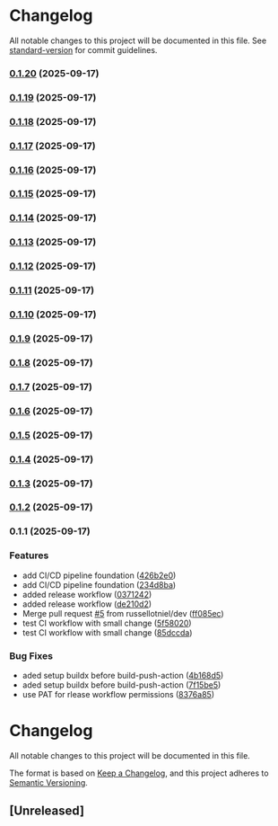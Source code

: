 # Changelog

All notable changes to this project will be documented in this file. See [standard-version](https://github.com/conventional-changelog/standard-version) for commit guidelines.

### [0.1.20](https://github.com/russellotniel/ci-cd-learning/compare/v0.1.19...v0.1.20) (2025-09-17)

### [0.1.19](https://github.com/russellotniel/ci-cd-learning/compare/v0.1.18...v0.1.19) (2025-09-17)

### [0.1.18](https://github.com/russellotniel/ci-cd-learning/compare/v0.1.17...v0.1.18) (2025-09-17)

### [0.1.17](https://github.com/russellotniel/ci-cd-learning/compare/v0.1.16...v0.1.17) (2025-09-17)

### [0.1.16](https://github.com/russellotniel/ci-cd-learning/compare/v0.1.15...v0.1.16) (2025-09-17)

### [0.1.15](https://github.com/russellotniel/ci-cd-learning/compare/v0.1.14...v0.1.15) (2025-09-17)

### [0.1.14](https://github.com/russellotniel/ci-cd-learning/compare/v0.1.13...v0.1.14) (2025-09-17)

### [0.1.13](https://github.com/russellotniel/ci-cd-learning/compare/v0.1.12...v0.1.13) (2025-09-17)

### [0.1.12](https://github.com/russellotniel/ci-cd-learning/compare/v0.1.11...v0.1.12) (2025-09-17)

### [0.1.11](https://github.com/russellotniel/ci-cd-learning/compare/v0.1.10...v0.1.11) (2025-09-17)

### [0.1.10](https://github.com/russellotniel/ci-cd-learning/compare/v0.1.9...v0.1.10) (2025-09-17)

### [0.1.9](https://github.com/russellotniel/ci-cd-learning/compare/v0.1.8...v0.1.9) (2025-09-17)

### [0.1.8](https://github.com/russellotniel/ci-cd-learning/compare/v0.1.7...v0.1.8) (2025-09-17)

### [0.1.7](https://github.com/russellotniel/ci-cd-learning/compare/v0.1.6...v0.1.7) (2025-09-17)

### [0.1.6](https://github.com/russellotniel/ci-cd-learning/compare/v0.1.5...v0.1.6) (2025-09-17)

### [0.1.5](https://github.com/russellotniel/ci-cd-learning/compare/v0.1.4...v0.1.5) (2025-09-17)

### [0.1.4](https://github.com/russellotniel/ci-cd-learning/compare/v0.1.3...v0.1.4) (2025-09-17)

### [0.1.3](https://github.com/russellotniel/ci-cd-learning/compare/v0.1.2...v0.1.3) (2025-09-17)

### [0.1.2](https://github.com/russellotniel/ci-cd-learning/compare/v0.1.1...v0.1.2) (2025-09-17)

### 0.1.1 (2025-09-17)


### Features

* add CI/CD pipeline foundation ([426b2e0](https://github.com/russellotniel/ci-cd-learning/commits/426b2e04800a1c05446a4bf47dd864b67319cb7f))
* add CI/CD pipeline foundation ([234d8ba](https://github.com/russellotniel/ci-cd-learning/commits/234d8ba1556af53a6d373bd2779dfd84b1dad233))
* added release workflow ([0371242](https://github.com/russellotniel/ci-cd-learning/commits/03712429eba09260d8ce2e76b4f984b060de20bf))
* added release workflow ([de210d2](https://github.com/russellotniel/ci-cd-learning/commits/de210d2b6e2566a3d5857d30051857da9f69223f))
* Merge pull request [#5](https://github.com/russellotniel/ci-cd-learning/issues/5) from russellotniel/dev ([ff085ec](https://github.com/russellotniel/ci-cd-learning/commits/ff085ecc14f8ec92135a4ebc7b89f27231dd3467))
* test CI workflow with small change ([5f58020](https://github.com/russellotniel/ci-cd-learning/commits/5f58020837513568b4db0bb677d8fafb5cf652d6))
* test CI workflow with small change ([85dccda](https://github.com/russellotniel/ci-cd-learning/commits/85dccda773a22e018cf2b3e9e10e0cff615bd61b))


### Bug Fixes

* aded setup buildx before build-push-action ([4b168d5](https://github.com/russellotniel/ci-cd-learning/commits/4b168d5e1ca1b0438d13cf6c254ba4bdf33aaee7))
* aded setup buildx before build-push-action ([7f15be5](https://github.com/russellotniel/ci-cd-learning/commits/7f15be559abc7f0cd2fe1cfbeef443d9fbfa52b8))
* use PAT for rlease workflow permissions ([8376a85](https://github.com/russellotniel/ci-cd-learning/commits/8376a858910b6f1419617a8fd25e91590cbfd20d))

# Changelog

All notable changes to this project will be documented in this file.

The format is based on [Keep a Changelog](https://keepachangelog.com/en/1.0.0/),
and this project adheres to [Semantic Versioning](https://semver.org/spec/v2.0.0.html).

## [Unreleased]